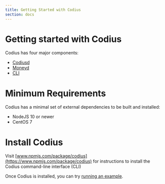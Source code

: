 ```yaml
---
title: Getting Started with Codius
section: docs
---
```


# Getting started with Codius

Codius has four major components:

* [Codiusd](https://github.com/codius/codiusd)
* [Moneyd](https://github.com/interledgerjs/moneyd)
* [CLI](https://github.com/codius/codius)

# Minimum Requirements

Codius has a minimal set of external dependencies to be built and installed:

* NodeJS 10 or newer
* CentOS 7

# Install Codius

Visit [www.npmjs.com/package/codius](https://www.npmjs.com/package/codius) for instructions to install the Codius command-line interface (CLI)

Once Codius is installed, you can try [running an example](running-the-examples).
